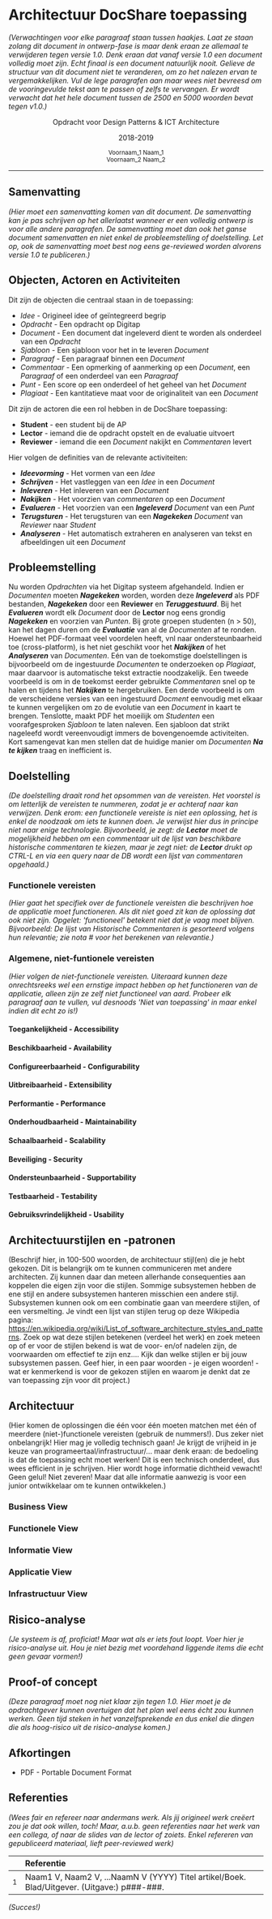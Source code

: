 # Architectuur DocShare toepassing

*(Verwachtingen voor elke paragraaf staan tussen haakjes. Laat ze staan zolang dit document in ontwerp-fase is maar denk eraan ze allemaal te verwijderen tegen versie 1.0. Denk eraan dat vanaf versie 1.0 een document volledig moet zijn. Echt finaal is een document natuurlijk nooit. Gelieve de structuur van dit document niet te veranderen, om zo het nalezen ervan te vergemakkelijken. Vul de lege paragrafen aan maar wees niet bevreesd om de vooringevulde tekst aan te passen of zelfs te vervangen. Er wordt verwacht dat het hele document tussen de 2500 en 5000 woorden bevat tegen v1.0.)*

<center>
Opdracht voor Design Patterns & ICT Architecture

2018-2019

<small>Voornaam_1 Naam_1<br>Voornaam_2 Naam_2</small>
</center>

---

## Samenvatting

*(Hier moet een samenvatting komen van dit document. De samenvatting kan je pas schrijven op het allerlaatst wanneer er een volledig ontwerp is voor alle andere paragrafen. De samenvatting moet dan ook het ganse document samenvatten en niet enkel de probleemstelling of doelstelling. Let op, ook de samenvatting moet best nog eens ge-reviewed worden alvorens versie 1.0 te publiceren.)*

## Objecten, Actoren en Activiteiten

Dit zijn de objecten die centraal staan in de toepassing:

- *Idee* - Origineel idee of geïntegreerd begrip
- *Opdracht* - Een opdracht op Digitap
- *Document* - Een document dat ingeleverd dient te worden als onderdeel van een *Opdracht*
- *Sjabloon* - Een sjabloon voor het in te leveren *Document*
- *Paragraaf* - Een paragraaf binnen een *Document*
- *Commentaar* - Een opmerking of aanmerking op een *Document*, een *Paragraaf* of een onderdeel van een *Paragraaf*
- *Punt* - Een score op een onderdeel of het geheel van het *Document*
- *Plagiaat* - Een kantitatieve maat voor de originaliteit van een *Document*

Dit zijn de actoren die een rol hebben in de DocShare toepassing:

- **Student** - een student bij de AP
- **Lector** - iemand die de opdracht opstelt en de evaluatie uitvoert
- **Reviewer** - iemand die een *Document* nakijkt en *Commentaren* levert

Hier volgen de definities van de relevante activiteiten:

- ***Ideevorming*** - Het vormen van een *Idee*
- ***Schrijven*** - Het vastleggen van een *Idee* in een *Document*
- ***Inleveren*** - Het inleveren van een *Document*
- ***Nakijken*** - Het voorzien van *commentaren* op een *Document*
- ***Evalueren*** - Het voorzien van een ***Ingeleverd*** *Document* van een *Punt*
- ***Terugsturen*** - Het terugsturen van een ***Nagekeken*** *Document* van *Reviewer* naar *Student*
- ***Analyseren*** - Het automatisch extraheren en analyseren van tekst en afbeeldingen uit een *Document*

## Probleemstelling

Nu worden *Opdrachten* via het Digitap systeem afgehandeld. Indien er *Documenten* moeten ***Nagekeken*** worden, worden deze ***Ingeleverd*** als PDF bestanden, ***Nagekeken*** door een **Reviewer** en ***Teruggestuurd***. Bij het ***Evalueren*** wordt elk *Document* door de **Lector** nog eens grondig ***Nagekeken*** en voorzien van *Punten*. Bij grote groepen studenten (n > 50), kan het dagen duren om de ***Evaluatie*** van al de *Documenten* af te ronden. Hoewel het PDF-formaat veel voordelen heeft, vnl naar ondersteunbaarheid toe (cross-platform), is het niet geschikt voor het ***Nakijken*** of het ***Analyseren*** van *Documenten*. Eén van de toekomstige doelstellingen is bijvoorbeeld om de ingestuurde *Documenten* te onderzoeken op *Plagiaat*, maar daarvoor is automatische tekst extractie noodzakelijk. Een tweede voorbeeld is om in de toekomst eerder gebruikte *Commentaren* snel op te halen en tijdens het ***Nakijken*** te hergebruiken. Een derde voorbeeld is om de verscheidene versies van een ingestuurd *Docment* eenvoudig met elkaar te kunnen vergelijken om zo de evolutie van een *Document* in kaart te brengen. Tenslotte, maakt PDF het moeilijk om *Studenten* een voorafgesproken *Sjabloon* te laten naleven. Een sjabloon dat strikt nageleefd wordt vereenvoudigt immers de bovengenoemde activiteiten. Kort samengevat kan men stellen dat de huidige manier om *Documenten* ***Na te kijken*** traag en inefficient is. 

## Doelstelling

*(De doelstelling draait rond het opsommen van de vereisten. Het voorstel is om letterlijk de vereisten te nummeren, zodat je er achteraf naar kan verwijzen. Denk erom: een functionele vereiste is niet een oplossing, het is enkel de noodzaak om iets te kunnen doen. Je verwijst hier dus in principe niet naar enige technologie. Bijvoorbeeld, je zegt: de **Lector** moet de mogelijkheid hebben om een *commentaar* uit de lijst van beschikbare historische commentaren te kiezen, maar je zegt niet: de **Lector** drukt op CTRL-L en via een query naar de DB wordt een lijst van *commentaren* opgehaald.)*

### Functionele vereisten

*(Hier gaat het specifiek over de functionele vereisten die beschrijven hoe de applicatie moet functioneren. Als dit niet goed zit kan de oplossing dat ook niet zijn. Opgelet: 'functioneel' betekent niet dat je vaag moet blijven. Bijvoorbeeld: De lijst van *Historische Commentaren* is gesorteerd volgens hun relevantie; zie nota # voor het berekenen van relevantie.)*

### Algemene, niet-funtionele vereisten

*(Hier volgen de niet-functionele vereisten. Uiteraard kunnen deze onrechtsreeks wel een ernstige impact hebben op het functioneren van de applicatie, alleen zijn ze zelf niet functioneel van aard. Probeer elk paragraaf aan te vullen, vul desnoods 'Niet van toepassing' in maar enkel indien dit echt zo is!)*

#### Toegankelijkheid - Accessibility
#### Beschikbaarheid - Availability
#### Configureerbaarheid - Configurability
#### Uitbreibaarheid - Extensibility
#### Performantie - Performance
#### Onderhoudbaarheid - Maintainability
#### Schaalbaarheid - Scalability
#### Beveiliging - Security
#### Ondersteunbaarheid - Supportability
#### Testbaarheid - Testability
#### Gebruiksvrindelijkheid - Usability

## Architectuurstijlen en -patronen

(Beschrijf hier, in 100-500 woorden, de architectuur stijl(en) die je hebt gekozen. Dit is belangrijk om te kunnen communiceren met andere architecten. Zij kunnen daar dan meteen allerhande consequenties aan koppelen die eigen zijn voor die stijlen. Sommige subsystemen hebben de ene stijl en andere subsystemen hanteren misschien een andere stijl. Subsystemen kunnen ook om een combinatie gaan van meerdere stijlen, of een versmelting. Je vindt een lijst van stijlen terug op deze Wikipedia pagina: https://en.wikipedia.org/wiki/List_of_software_architecture_styles_and_patterns. Zoek op wat deze stijlen betekenen (verdeel het werk) en zoek meteen op of er voor de stijlen bekend is wat de voor- en/of nadelen zijn, de voorwaarden om effectief te zijn enz.... Kijk dan welke stijlen er bij jouw subsystemen passen. Geef hier, in een paar woorden - je eigen woorden! - wat er kenmerkend is voor de gekozen stijlen en waarom je denkt dat ze van toepassing zijn voor dit project.)

## Architectuur

(Hier komen de oplossingen die één voor één moeten matchen met één of meerdere (niet-)functionele vereisten (gebruik de nummers!). Dus zeker niet onbelangrijk! Hier mag je volledig technisch gaan! Je krijgt de vrijheid in je keuze van  programeertaal/infrastructuur/... maar denk eraan: de bedoeling is dat de toepassing echt moet werken! Dit is een technisch onderdeel, dus wees efficient in je schrijven. Hier wordt hoge informatie dichtheid vewacht! Geen gelul! Niet zeveren! Maar dat alle informatie aanwezig is voor een junior ontwikkelaar om te kunnen ontwikkelen.)

### Business View
### Functionele View
### Informatie View
### Applicatie View
### Infrastructuur View

## Risico-analyse

*(Je systeem is af, proficiat! Maar wat als er iets fout loopt. Voer hier je risico-analyse uit. Hou je niet bezig met voordehand liggende items die echt geen gevaar vormen!)*

## Proof-of concept

*(Deze paragraaf moet nog niet klaar zijn tegen 1.0. Hier moet je de opdrachtgever kunnen overtuigen dat het plan wel eens écht zou kunnen werken. Geen tijd steken in het vanzelfsprekende en dus enkel die dingen die als hoog-risico uit de risico-analyse komen.)*

## Afkortingen

- PDF - Portable Document Format

## Referenties

*(Wees fair en refereer naar andermans werk. Als jij origineel werk creëert zou je dat ook willen, toch! Maar, a.u.b. geen referenties naar het werk van een collega, of naar de slides van de lector of zoiets. Enkel refereren van gepubliceerd materiaal, lieft peer-reviewed werk)*

| |Referentie|
|:-|:--------------------------------------------|
| <sup>1</sup>|Naam1 V, Naam2 V, ...NaamN V (YYYY) Titel artikel/Boek. Blad/Uitgever. (Uitgave:) p###-###.|

*(Succes!)*
